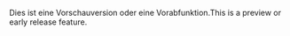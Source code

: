<span data-ttu-id="5a076-101">Dies ist eine Vorschauversion oder eine Vorabfunktion.</span><span class="sxs-lookup"><span data-stu-id="5a076-101">This is a preview or early release feature.</span></span>